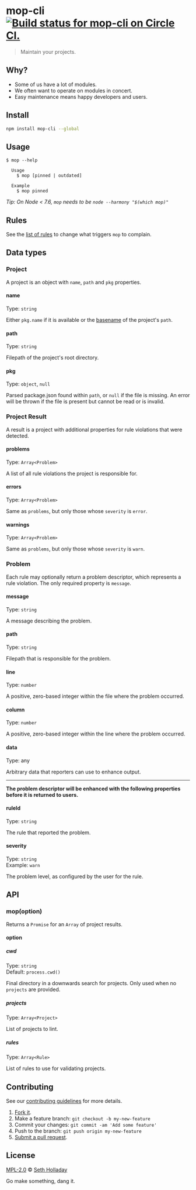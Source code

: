 # mop-cli [![Build status for mop-cli on Circle CI.](https://img.shields.io/circleci/project/sholladay/mop-cli/master.svg "Circle Build Status")](https://circleci.com/gh/sholladay/mop-cli "Mop CLI Builds")

> Maintain your projects.

## Why?

 - Some of us have a lot of modules.
 - We often want to operate on modules in concert.
 - Easy maintenance means happy developers and users.

## Install

```sh
npm install mop-cli --global
```

## Usage

```console
$ mop --help

  Usage
    $ mop [pinned | outdated]

  Example
    $ mop pinned
```

*Tip: On Node < 7.6, `mop` needs to be `node --harmony "$(which mop)"`*

## Rules

See the [list of rules](docs/rules.md) to change what triggers `mop` to complain.

## Data types

### Project

A project is an object with `name`, `path` and `pkg` properties.

#### name

Type: `string`

Either `pkg.name` if it is available or the [basename](https://nodejs.org/api/path.html#path_path_basename_path_ext) of the project's `path`.

#### path

Type: `string`

Filepath of the project's root directory.

#### pkg

Type: `object`, `null`

Parsed package.json found within `path`, or `null` if the file is missing. An error will be thrown if the file is present but cannot be read or is invalid.

### Project Result

A result is a project with additional properties for rule violations that were detected.

#### problems

Type: `Array<Problem>`

A list of all rule violations the project is responsible for.

#### errors

Type: `Array<Problem>`

Same as `problems`, but only those whose `severity` is `error`.

#### warnings

Type: `Array<Problem>`

Same as `problems`, but only those whose `severity` is `warn`.

### Problem

Each rule may optionally return a problem descriptor, which represents a rule violation. The only required property is `message`.

#### message

Type: `string`

A message describing the problem.

#### path

Type: `string`

Filepath that is responsible for the problem.

#### line

Type: `number`

A positive, zero-based integer within the file where the problem occurred.

#### column

Type: `number`

A positive, zero-based integer within the line where the problem occurred.

#### data

Type: any

Arbitrary data that reporters can use to enhance output.

---

**The problem descriptor will be enhanced with the following properties before it is returned to users.**

#### ruleId

Type: `string`

The rule that reported the problem.

#### severity

Type: `string`<br>
Example: `warn`

The problem level, as configured by the user for the rule.

## API

### mop(option)

Returns a `Promise` for an `Array` of project results.

#### option

##### cwd

Type: `string`<br>
Default: `process.cwd()`

Final directory in a downwards search for projects. Only used when no `projects` are provided.

##### projects

Type: `Array<Project>`

List of projects to lint.

##### rules

Type: `Array<Rule>`

List of rules to use for validating projects.

## Contributing

See our [contributing guidelines](https://github.com/sholladay/mop-cli/blob/master/CONTRIBUTING.md "The guidelines for participating in this project.") for more details.

1. [Fork it](https://github.com/sholladay/mop-cli/fork).
2. Make a feature branch: `git checkout -b my-new-feature`
3. Commit your changes: `git commit -am 'Add some feature'`
4. Push to the branch: `git push origin my-new-feature`
5. [Submit a pull request](https://github.com/sholladay/mop-cli/compare "Submit code to this project for review.").

## License

[MPL-2.0](https://github.com/sholladay/mop-cli/blob/master/LICENSE "The license for mop-cli.") © [Seth Holladay](https://seth-holladay.com "Author of mop-cli.")

Go make something, dang it.
